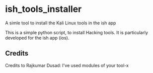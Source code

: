 # ish_tools_installer
A simle tool to install the Kali Linux tools in the ish app

This is a simple python script, to install Hacking tools.
It is particularly developed for the ish app (ios).

## Credits

Credits to Rajkumar Dusad: I've used modules of your tool-x
